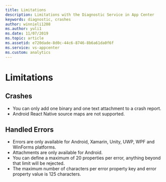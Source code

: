 ```yaml
---
title: Limitations
description: Limitations with the Diagnostic Service in App Center
keywords: diagnostic, crashes
author: winnieli1208
ms.author: yuli1
ms.date: 11/07/2019
ms.topic: article
ms.assetid: e720dade-8d0c-44c6-8746-8b6a61da0f6f
ms.service: vs-appcenter
ms.custom: analytics
---
```


# Limitations

## Crashes

- You can only add one binary and one text attachment to a crash report.
- Android React Native source maps are not supported.

## Handled Errors

- Errors are only available for Android, Xamarin, Unity, UWP, WPF and WinForms platforms.
- Attachments are only available for Android.
- You can define a maximum of 20 properties per error, anything beyond that limit will be rejected.
- The maximum number of characters per error property key and error property value is 125 characters.

